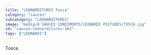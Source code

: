 ```yaml
---
title: "LEONARDITURES Tosca"
category: "sauces"
subcategory: "LEONARDITURES"
image: "media/4 SAUCES CONDIMENTS/LEONARDI PICTURES/TOSCA.jpg"
id: "sauces-leonarditures-383"
tags: ["LEONARDI"]
---
```


Tosca
